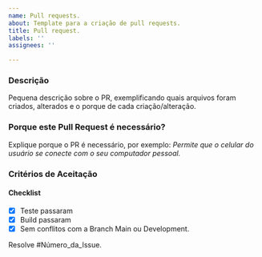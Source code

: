 ```yaml
---
name: Pull requests.
about: Template para a criação de pull requests.
title: Pull request.
labels: ''
assignees: ''

---
```


### Descrição
Pequena descrição sobre o PR, exemplificando quais arquivos foram criados, alterados e o porque de cada criação/alteração.

### Porque este Pull Request é necessário?
Explique porque o PR é necessário, por exemplo:
_Permite que o celular do usuário se conecte com o seu computador pessoal._

### Critérios de Aceitação
#### Checklist

- [x] Teste passaram
- [x] Build passaram
- [x] Sem conflitos com a Branch Main ou Development.

Resolve #Número_da_Issue.
